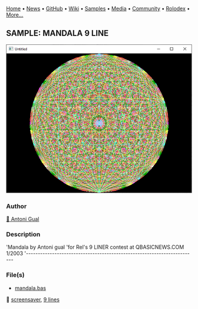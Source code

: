 [Home](https://qb64.com) • [News](../../news.md) • [GitHub](../../github.md) • [Wiki](../../wiki.md) • [Samples](../../samples.md) • [Media](../../media.md) • [Community](../../community.md) • [Rolodex](../../rolodex.md) • [More...](../../more.md)

## SAMPLE: MANDALA 9 LINE

![screenshot.png](img/screenshot.png)

### Author

[🐝 Antoni Gual](../antoni-gual.md) 

### Description

'Mandala by Antoni gual
'for Rel's 9 LINER contest at QBASICNEWS.COM  1/2003
'------------------------------------------------------------------------

### File(s)

* [mandala.bas](src/mandala.bas)

🔗 [screensaver](../screensaver.md), [9 lines](../9-lines.md)

